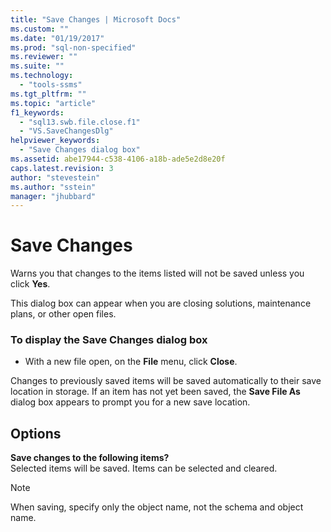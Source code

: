 ```yaml
---
title: "Save Changes | Microsoft Docs"
ms.custom: ""
ms.date: "01/19/2017"
ms.prod: "sql-non-specified"
ms.reviewer: ""
ms.suite: ""
ms.technology: 
  - "tools-ssms"
ms.tgt_pltfrm: ""
ms.topic: "article"
f1_keywords: 
  - "sql13.swb.file.close.f1"
  - "VS.SaveChangesDlg"
helpviewer_keywords: 
  - "Save Changes dialog box"
ms.assetid: abe17944-c538-4106-a18b-ade5e2d8e20f
caps.latest.revision: 3
author: "stevestein"
ms.author: "sstein"
manager: "jhubbard"
---
```

# Save Changes
Warns you that changes to the items listed will not be saved unless you click **Yes**.  
  
This dialog box can appear when you are closing solutions, maintenance plans, or other open files.  
  
### To display the Save Changes dialog box  
  
-   With a new file open, on the **File** menu, click **Close**.  
  
Changes to previously saved items will be saved automatically to their save location in storage. If an item has not yet been saved, the **Save File As** dialog box appears to prompt you for a new save location.  
  
## Options  
**Save changes to the following items?**  
Selected items will be saved. Items can be selected and cleared.  
  
> [!NOTE]  
> When saving, specify only the object name, not the schema and object name.  
  
